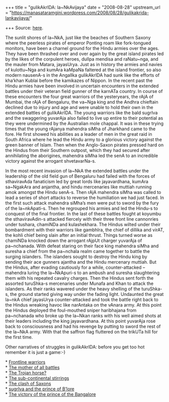 +++
title = "gulikAkrIDA: la~NkAvijaya"
date = "2008-08-28"
upstream_url = "https://manasataramgini.wordpress.com/2008/08/28/gulikakrida-lankavijaya/"

+++
Source: [here](https://manasataramgini.wordpress.com/2008/08/28/gulikakrida-lankavijaya/).

The sunlit shores of la\~NkA, just like the beaches of Southern Saxony
where the peerless pirates of emperor Ponting roam like fork-tongued
monitors, have been a charnel ground for the Hindu armies over the ages.
They have been thrashed over and over again by the great island pirates
led by the likes of the corpulent heroes, dulIpa mendisa and
raNatu\~nga, and the mauler from Matara, jayasUrya. Just as in history
the armies and navies of kulottu\~Nga and kumAra kaMpaNa faltered at the
island frontier, so also modern nausenA-s in the AngalIka gulikAkrIDA
had sunk like the efforts of kha’khan Kublai before the kamikazes of
Nippon. In the recent past the Hindu armies have been involved in
uncertain encounters in the extended battles under their veteran field
gunner of the karnATa country. In course of these encounters the four
great warriors of the yesteryears, the rAjA of Mumbai, the rAjA of
Bengaluru, the va\~Nga king and the Andhra chieftain declined due to
injury and age and were unable to hold their own in the extended battles
of gulikAkrIDA. The young warriors like the bald sugrIva and the
swaggering yuvarAja also failed to live up entire to their potential as
they were undermined by the Australian mole chappal. It was in these
trying times that the young rAjanya mahendra siMha of Jharkhand came to
the fore. He first showed his abilities as a leader of men in the great
raid in South Africa where he lead the Hindu army to a glorious victory
against the green banner of Islam. Then when the Anglo-Saxon pirates
pressed hard on the Hindus from their Southern outpost, which they had
secured after annihilating the aborigines, mahendra siMha led the senA
to an incredible victory against the arrogant shvetavarNa-s.

In the most recent invasion of la\~NkA the extended battles under the
leadership of the old field gun of Bengaluru had failed with the forces
of sthaviravAda fanaticism led by great lords like jayavardhana, kumAra
sa\~NgakAra and anjantha, and hindu mercenaries like muttiah running
amok amongst the Hindu senA-s. Then rAjA mahendra siMha was called to
lead a series of short attacks to reverse the humiliation we had just
faced. In the first such attack mahendra siMha’s men were put to sword
by the fury of the la\~nkApati-s. Then he regrouped his armies and led
the Hindu-s to conquest of the final frontier. In the last of these
battles fought at koyumbu the sthaviravAdin-s attacked fiercely with
their three front line cannonries under tushara, chamiNDa and
kulashekhara. The Hindus wilted under their bombardment with their
warriors like gambhIra, the chief of dillika and virAT, the kohli chief
being slain after an initial thrust. Things turned worse as chamiNDa
knocked down the arrogant rAjpUt charger yuvarAja of pa\~nchanada. With
defeat staring on their face king mahendra siMha and suresha a chief
from the pa\~nchala realm came together to battle the surging islanders.
The islanders sought to destroy the Hindu king by sending their ace
gunners ajantha and the Hindu mercenary muttiah. But the Hindus, after
evading cautiously for a while, counter-attacked – mahendra luring the
la\~NkApuri-s to an ambush and suresha slaughtering them with his
repeated cavalry charges. Then the Hindus sent forth the assorted
turuShka-s mercenaries under Munafa and Khan to attack the islanders. As
their ranks wavered under the heavy shelling of the turuShka-s, the
ground started giving way under the fading light. Undaunted the great
la\~nkA chief jayasUrya counter-attacked and took the battle right back
to the Hindus wreaking havoc like narAntaka on the vAnara army. At this
point the Hindus deployed the foul-mouthed sniper haribhajana from
pa\~nchanada who broke up the la\~Nkan ranks with his well aimed shots
at their leaders including the king jayavardhana. At this point yuvarAja
rose back to consciousness and had his revenge by putting to sword the
rest of the la\~NkA army. With that the saffron flag fluttered on the
trikUTa hill for the first time.

Other narratives of struggles in gulikAkrIDA: before you get too hot
remember it is just a game:-)

\* [Frontline warriors](../2003/09/06/frontline-warriors/)  
\* [The mother of all
battles](../2003/12/16/the-mother-of-all-battles/)  
\* [The Trojan horse?](../2005/11/12/the-trojan-horse/)  
\* [The sub-continental
stirrings](../2005/12/18/the-sub-continental-stirrings/)  
\* [The clash of Saxons](../2005/08/28/the-clash-of-saxons/)  
\* [sugrIva and the prince of
B’lore](../2006/06/11/surgriva-and-the-prince-of-blore/)  
\* [The victory of the prince of the
Bangalore](../2006/07/10/the-victory-of-the-prince-of-the-bangalore/)

